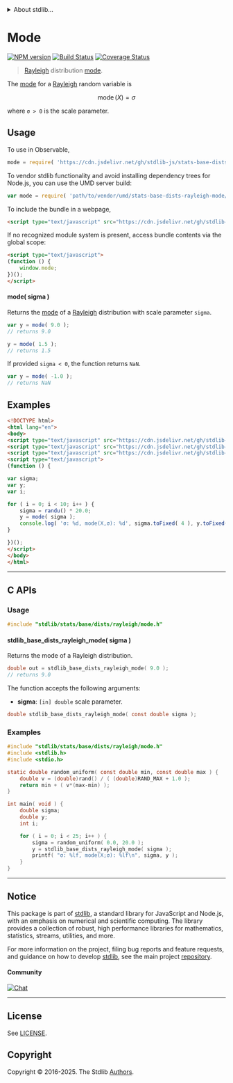 <!--

@license Apache-2.0

Copyright (c) 2018 The Stdlib Authors.

Licensed under the Apache License, Version 2.0 (the "License");
you may not use this file except in compliance with the License.
You may obtain a copy of the License at

   http://www.apache.org/licenses/LICENSE-2.0

Unless required by applicable law or agreed to in writing, software
distributed under the License is distributed on an "AS IS" BASIS,
WITHOUT WARRANTIES OR CONDITIONS OF ANY KIND, either express or implied.
See the License for the specific language governing permissions and
limitations under the License.

-->


<details>
  <summary>
    About stdlib...
  </summary>
  <p>We believe in a future in which the web is a preferred environment for numerical computation. To help realize this future, we've built stdlib. stdlib is a standard library, with an emphasis on numerical and scientific computation, written in JavaScript (and C) for execution in browsers and in Node.js.</p>
  <p>The library is fully decomposable, being architected in such a way that you can swap out and mix and match APIs and functionality to cater to your exact preferences and use cases.</p>
  <p>When you use stdlib, you can be absolutely certain that you are using the most thorough, rigorous, well-written, studied, documented, tested, measured, and high-quality code out there.</p>
  <p>To join us in bringing numerical computing to the web, get started by checking us out on <a href="https://github.com/stdlib-js/stdlib">GitHub</a>, and please consider <a href="https://opencollective.com/stdlib">financially supporting stdlib</a>. We greatly appreciate your continued support!</p>
</details>

# Mode

[![NPM version][npm-image]][npm-url] [![Build Status][test-image]][test-url] [![Coverage Status][coverage-image]][coverage-url] <!-- [![dependencies][dependencies-image]][dependencies-url] -->

> [Rayleigh][rayleigh-distribution] distribution [mode][mode].

<!-- Section to include introductory text. Make sure to keep an empty line after the intro `section` element and another before the `/section` close. -->

<section class="intro">

The [mode][mode] for a [Rayleigh][rayleigh-distribution] random variable is

<!-- <equation class="equation" label="eq:rayleigh_mode" align="center" raw="\operatorname{mode}\left( X \right) = \sigma" alt="Mode for a Rayleigh distribution."> -->

```math
\mathop{\mathrm{mode}}\left( X \right) = \sigma
```

<!-- <div class="equation" align="center" data-raw-text="\operatorname{mode}\left( X \right) = \sigma" data-equation="eq:rayleigh_mode">
    <img src="https://cdn.jsdelivr.net/gh/stdlib-js/stdlib@51534079fef45e990850102147e8945fb023d1d0/lib/node_modules/@stdlib/stats/base/dists/rayleigh/mode/docs/img/equation_rayleigh_mode.svg" alt="Mode for a Rayleigh distribution.">
    <br>
</div> -->

<!-- </equation> -->

where `σ > 0` is the scale parameter.

</section>

<!-- /.intro -->

<!-- Package usage documentation. -->



<section class="usage">

## Usage

To use in Observable,

```javascript
mode = require( 'https://cdn.jsdelivr.net/gh/stdlib-js/stats-base-dists-rayleigh-mode@umd/browser.js' )
```

To vendor stdlib functionality and avoid installing dependency trees for Node.js, you can use the UMD server build:

```javascript
var mode = require( 'path/to/vendor/umd/stats-base-dists-rayleigh-mode/index.js' )
```

To include the bundle in a webpage,

```html
<script type="text/javascript" src="https://cdn.jsdelivr.net/gh/stdlib-js/stats-base-dists-rayleigh-mode@umd/browser.js"></script>
```

If no recognized module system is present, access bundle contents via the global scope:

```html
<script type="text/javascript">
(function () {
    window.mode;
})();
</script>
```

#### mode( sigma )

Returns the [mode][mode] of a [Rayleigh][rayleigh-distribution] distribution with scale parameter `sigma`.

```javascript
var y = mode( 9.0 );
// returns 9.0

y = mode( 1.5 );
// returns 1.5
```

If provided `sigma < 0`, the function returns `NaN`.

```javascript
var y = mode( -1.0 );
// returns NaN
```

</section>

<!-- /.usage -->

<!-- Package usage notes. Make sure to keep an empty line after the `section` element and another before the `/section` close. -->

<section class="notes">

</section>

<!-- /.notes -->

<!-- Package usage examples. -->

<section class="examples">

## Examples

<!-- eslint no-undef: "error" -->

```html
<!DOCTYPE html>
<html lang="en">
<body>
<script type="text/javascript" src="https://cdn.jsdelivr.net/gh/stdlib-js/random-base-randu@umd/browser.js"></script>
<script type="text/javascript" src="https://cdn.jsdelivr.net/gh/stdlib-js/math-base-special-round@umd/browser.js"></script>
<script type="text/javascript" src="https://cdn.jsdelivr.net/gh/stdlib-js/stats-base-dists-rayleigh-mode@umd/browser.js"></script>
<script type="text/javascript">
(function () {

var sigma;
var y;
var i;

for ( i = 0; i < 10; i++ ) {
    sigma = randu() * 20.0;
    y = mode( sigma );
    console.log( 'σ: %d, mode(X,σ): %d', sigma.toFixed( 4 ), y.toFixed( 4 ) );
}

})();
</script>
</body>
</html>
```

</section>

<!-- /.examples -->

<!-- C interface documentation. -->

* * *

<section class="c">

## C APIs

<!-- Section to include introductory text. Make sure to keep an empty line after the intro `section` element and another before the `/section` close. -->

<section class="intro">

</section>

<!-- /.intro -->

<!-- C usage documentation. -->

<section class="usage">

### Usage

```c
#include "stdlib/stats/base/dists/rayleigh/mode.h"
```

#### stdlib_base_dists_rayleigh_mode( sigma )

Returns the mode of a Rayleigh distribution.

```c
double out = stdlib_base_dists_rayleigh_mode( 9.0 );
// returns 9.0
```

The function accepts the following arguments:

-   **sigma**: `[in] double` scale parameter.

```c
double stdlib_base_dists_rayleigh_mode( const double sigma );
```

</section>

<!-- /.usage -->

<!-- C API usage notes. Make sure to keep an empty line after the `section` element and another before the `/section` close. -->

<section class="notes">

</section>

<!-- /.notes -->

<!-- C API usage examples. -->

<section class="examples">

### Examples

```c
#include "stdlib/stats/base/dists/rayleigh/mode.h"
#include <stdlib.h>
#include <stdio.h>

static double random_uniform( const double min, const double max ) {
    double v = (double)rand() / ( (double)RAND_MAX + 1.0 );
    return min + ( v*(max-min) );
}

int main( void ) {
    double sigma;
    double y;
    int i;

    for ( i = 0; i < 25; i++ ) {
        sigma = random_uniform( 0.0, 20.0 );
        y = stdlib_base_dists_rayleigh_mode( sigma );
        printf( "σ: %lf, mode(X;σ): %lf\n", sigma, y );
    }
}
```

</section>

<!-- /.examples -->

<!-- Section to include cited references. If references are included, add a horizontal rule *before* the section. Make sure to keep an empty line after the `section` element and another before the `/section` close. -->

<section class="references">

</section>

<!-- /.references -->

<!-- Section for related `stdlib` packages. Do not manually edit this section, as it is automatically populated. -->

<section class="related">

</section>

<!-- /.related -->

<!-- Section for all links. Make sure to keep an empty line after the `section` element and another before the `/section` close. -->


<section class="main-repo" >

* * *

## Notice

This package is part of [stdlib][stdlib], a standard library for JavaScript and Node.js, with an emphasis on numerical and scientific computing. The library provides a collection of robust, high performance libraries for mathematics, statistics, streams, utilities, and more.

For more information on the project, filing bug reports and feature requests, and guidance on how to develop [stdlib][stdlib], see the main project [repository][stdlib].

#### Community

[![Chat][chat-image]][chat-url]

---

## License

See [LICENSE][stdlib-license].


## Copyright

Copyright &copy; 2016-2025. The Stdlib [Authors][stdlib-authors].

</section>

<!-- /.stdlib -->

<!-- Section for all links. Make sure to keep an empty line after the `section` element and another before the `/section` close. -->

<section class="links">

[npm-image]: http://img.shields.io/npm/v/@stdlib/stats-base-dists-rayleigh-mode.svg
[npm-url]: https://npmjs.org/package/@stdlib/stats-base-dists-rayleigh-mode

[test-image]: https://github.com/stdlib-js/stats-base-dists-rayleigh-mode/actions/workflows/test.yml/badge.svg?branch=main
[test-url]: https://github.com/stdlib-js/stats-base-dists-rayleigh-mode/actions/workflows/test.yml?query=branch:main

[coverage-image]: https://img.shields.io/codecov/c/github/stdlib-js/stats-base-dists-rayleigh-mode/main.svg
[coverage-url]: https://codecov.io/github/stdlib-js/stats-base-dists-rayleigh-mode?branch=main

<!--

[dependencies-image]: https://img.shields.io/david/stdlib-js/stats-base-dists-rayleigh-mode.svg
[dependencies-url]: https://david-dm.org/stdlib-js/stats-base-dists-rayleigh-mode/main

-->

[chat-image]: https://img.shields.io/gitter/room/stdlib-js/stdlib.svg
[chat-url]: https://app.gitter.im/#/room/#stdlib-js_stdlib:gitter.im

[stdlib]: https://github.com/stdlib-js/stdlib

[stdlib-authors]: https://github.com/stdlib-js/stdlib/graphs/contributors

[umd]: https://github.com/umdjs/umd
[es-module]: https://developer.mozilla.org/en-US/docs/Web/JavaScript/Guide/Modules

[deno-url]: https://github.com/stdlib-js/stats-base-dists-rayleigh-mode/tree/deno
[deno-readme]: https://github.com/stdlib-js/stats-base-dists-rayleigh-mode/blob/deno/README.md
[umd-url]: https://github.com/stdlib-js/stats-base-dists-rayleigh-mode/tree/umd
[umd-readme]: https://github.com/stdlib-js/stats-base-dists-rayleigh-mode/blob/umd/README.md
[esm-url]: https://github.com/stdlib-js/stats-base-dists-rayleigh-mode/tree/esm
[esm-readme]: https://github.com/stdlib-js/stats-base-dists-rayleigh-mode/blob/esm/README.md
[branches-url]: https://github.com/stdlib-js/stats-base-dists-rayleigh-mode/blob/main/branches.md

[stdlib-license]: https://raw.githubusercontent.com/stdlib-js/stats-base-dists-rayleigh-mode/main/LICENSE

[rayleigh-distribution]: https://en.wikipedia.org/wiki/Rayleigh_distribution

[mode]: https://en.wikipedia.org/wiki/Mode_%28statistics%29

</section>

<!-- /.links -->
